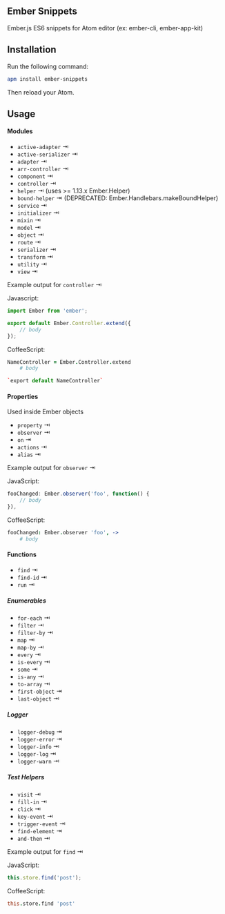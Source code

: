## Ember Snippets

Ember.js ES6 snippets for Atom editor (ex: ember-cli, ember-app-kit)

## Installation

Run the following command:

```sh
apm install ember-snippets
```

Then reload your Atom.


## Usage

#### Modules

- `active-adapter` ⇥
- `active-serializer` ⇥
- `adapter` ⇥
- `arr-controller` ⇥
- `component` ⇥
- `controller` ⇥
- `helper` ⇥ (uses >= 1.13.x Ember.Helper)
- `bound-helper` ⇥ (DEPRECATED: Ember.Handlebars.makeBoundHelper)
- `service` ⇥
- `initializer` ⇥
- `mixin` ⇥
- `model` ⇥
- `object` ⇥
- `route` ⇥
- `serializer` ⇥
- `transform` ⇥
- `utility` ⇥
- `view` ⇥

Example output for `controller` ⇥

Javascript:
```js
import Ember from 'ember';

export default Ember.Controller.extend({
	// body
});
```

CoffeeScript:
```coffee
NameController = Ember.Controller.extend
	# body

`export default NameController`
```

#### Properties

Used inside Ember objects

- `property` ⇥
- `observer` ⇥
- `on` ⇥
- `actions` ⇥
- `alias` ⇥

Example output for `observer` ⇥

JavaScript:
```js
fooChanged: Ember.observer('foo', function() {
	// body
}),
```

CoffeeScript:
```coffee
fooChanged: Ember.observer 'foo', ->
	# body
```


#### Functions

- `find` ⇥
- `find-id` ⇥
- `run` ⇥

##### Enumerables
- `for-each` ⇥
- `filter` ⇥
- `filter-by` ⇥
- `map` ⇥
- `map-by` ⇥
- `every` ⇥
- `is-every` ⇥
- `some` ⇥
- `is-any` ⇥
- `to-array` ⇥
- `first-object` ⇥
- `last-object` ⇥

##### Logger
- `logger-debug` ⇥
- `logger-error` ⇥
- `logger-info` ⇥
- `logger-log` ⇥
- `logger-warn` ⇥

##### Test Helpers
- `visit` ⇥
- `fill-in` ⇥
- `click` ⇥
- `key-event` ⇥
- `trigger-event` ⇥
- `find-element` ⇥
- `and-then` ⇥

Example output for `find` ⇥

JavaScript:
```js
this.store.find('post');
```

CoffeeScript:
```coffee
this.store.find 'post'
```

